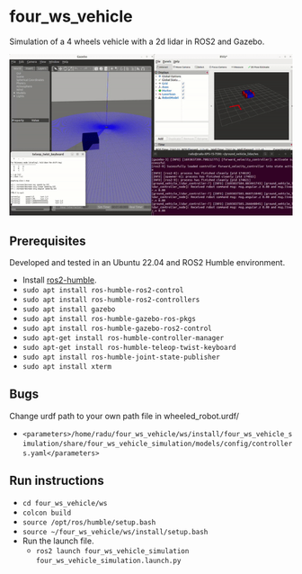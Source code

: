 # four_ws_vehicle

Simulation of a 4 wheels vehicle with a 2d lidar in ROS2 and Gazebo.

![](miscellaneous/demo.gif)

## Prerequisites
Developed and tested in an Ubuntu 22.04 and ROS2 Humble environment.
- Install [ros2-humble](https://docs.ros.org/en/humble/Installation.html).
- `sudo apt install ros-humble-ros2-control`
- `sudo apt install ros-humble-ros2-controllers`
- `sudo apt install gazebo`
- `sudo apt install ros-humble-gazebo-ros-pkgs`
- `sudo apt install ros-humble-gazebo-ros2-control`
- `sudo apt-get install ros-humble-controller-manager`
- `sudo apt-get install ros-humble-teleop-twist-keyboard`
- `sudo apt install ros-humble-joint-state-publisher`
- `sudo apt install xterm`

## Bugs
Change urdf path to your own path file in wheeled_robot.urdf/
- `<parameters>/home/radu/four_ws_vehicle/ws/install/four_ws_vehicle_simulation/share/four_ws_vehicle_simulation/models/config/controllers.yaml</parameters>`

## Run instructions
- `cd four_ws_vehicle/ws`
- `colcon build`
- `source /opt/ros/humble/setup.bash`
- `source ~/four_ws_vehicle/ws/install/setup.bash`
- Run the launch file.
	- `ros2 launch four_ws_vehicle_simulation four_ws_vehicle_simulation.launch.py`